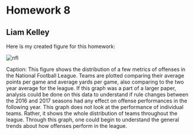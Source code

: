 # Homework 8
## Liam Kelley

Here is my created figure for this homework:

![nfl](https://github.com/kelleyl54/DSPS_LKelley/blob/master/hw%208%20nfl%20image.png)

Caption: This figure shows the distribution of a few metrics of offenses in the National Football League. Teams are plotted comparing
their average points per game and average yards per game, also comparing to the two year average for the league. If this graph was a part
of a larger paper, analysis could be done on this data to understand if rule changes between the 2016 and 2017 seasons had any effect on
offense performances in the following year. This graph does not look at the performance of individual teams. Rather, it shows the whole 
distribution of teams throughout the league. Through this graph, one could begin to understand the general trends about how offenses perform
in the league.
